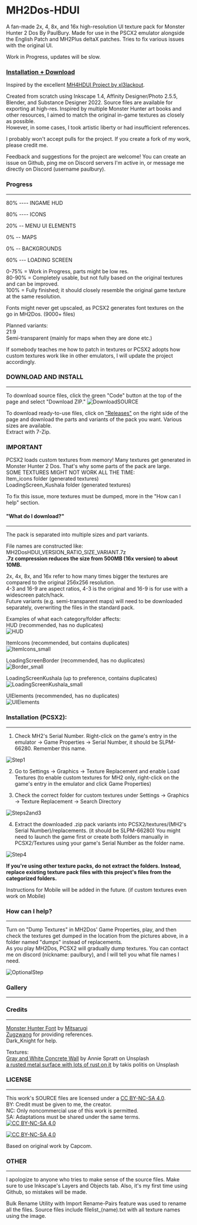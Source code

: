 # MH2Dos-HDUI

A fan-made 2x, 4, 8x, and 16x high-resolution UI texture pack for Monster Hunter 2 Dos By PaulBury. Made for use in the PSCX2 emulator alongside the English Patch and MH2Plus deltaX patches.
Tries to fix various issues with the original UI.

Work in Progress, updates will be slow.  

### [Installation + Download](https://github.com/PaulBury/MH2Dos-HDUI/tree/main?tab=readme-ov-file#download-and-install)  

Inspired by the excellent [MH4HDUI Project by xl3lackout](https://github.com/xl3lackout/MH4HDUI).


Created from scratch using Inkscape 1.4, Affinity Designer/Photo 2.5.5, Blender, and Substance Designer 2022. Source files are available for exporting at high-res.
Inspired by multiple Monster Hunter art books and other resources, I aimed to match the original in-game textures as closely as possible.  
However, in some cases, I took artistic liberty or had insufficient references.  

I probably won't accept pulls for the project. If you create a fork of my work, please credit me.  

Feedback and suggestions for the project are welcome! You can create an issue on Github, ping me on Discord servers I'm active in, or message me directly on Discord (username paulbury).  

### Progress
-----------------------------------------------------------------------------------------------------------
80% ---- INGAME HUD        

80% ---- ICONS             

20% -- MENU UI ELEMENTS 

0% -- MAPS             

0% -- BACKGROUNDS      

60% --- LOADING SCREEN    


0-75%  =  Work in Progress, parts might be low res.  
80-90% =  Completely usable, but not fully based on the original textures and can be improved.  
100%   =  Fully finished; it should closely resemble the original game texture at the same resolution.


Fonts might never get upscaled, as PCSX2 generates font textures on the go in MH2Dos. (9000+ files)


Planned variants:  
21:9  
Semi-transparent (mainly for maps when they are done etc.)  


If somebody teaches me how to patch in textures or PCSX2 adopts how custom textures work like in other emulators, I will update the project accordingly.


### DOWNLOAD AND INSTALL
-----------------------------------------------------------------------------------------------------------  
To download source files, click the green "Code" button at the top of the page and select "Download ZIP."
![DownloadSOURCE](https://github.com/user-attachments/assets/e48b1014-46a3-4ccf-9c82-97baea001c7c)

To download ready-to-use files, click on ["Releases"](https://github.com/PaulBury/MH2Dos-HDUI/releases/latest) on the right side of the page and download the parts and variants of the pack you want. Various sizes are available.  
Extract with 7-Zip.

### IMPORTANT
PCSX2 loads custom textures from memory! Many textures get generated in Monster Hunter 2 Dos. That's why some parts of the pack are large.  
SOME TEXTURES MIGHT NOT WORK ALL THE TIME:  
Item_icons folder (generated textures)  
LoadingScreen_Kushala folder (generated textures)  

To fix this issue, more textures must be dumped, more in the "How can I help" section. 

#### "What do I download?"
-----------------------------------------------------------------------------------------------------------  
The pack is separated into multiple sizes and part variants.  

File names are constructed like:  
MH2DosHDUI_VERSION_RATIO_SIZE_VARIANT.7z  
**.7z compression reduces the size from 500MB (16x version) to about 10MB.**  

2x, 4x, 8x, and 16x refer to how many times bigger the textures are compared to the original 256x256 resolution.  
4-3 and 16-9 are aspect ratios, 4-3 is the original and 16-9 is for use with a widescreen patch/hack.  
Future variants (e.g. semi-transparent maps) will need to be downloaded separately, overwriting the files in the standard pack.  

Examples of what each category/folder affects:  
HUD (recommended, has no duplicates)  
![HUD](https://github.com/user-attachments/assets/e9a07a86-3f01-4f8d-b95d-f9363ebde119)  

ItemIcons (recommended, but contains duplicates)  
![ItemIcons_small](https://github.com/user-attachments/assets/25391864-f3d4-4ec3-ab5e-a2e0eb8407ec)  

LoadingScreenBorder (recommended, has no duplicates)  
![Border_small](https://github.com/user-attachments/assets/f3675126-0a5f-4423-8daa-31bb8805d7e7)  

LoadingScreenKushala (up to preference, contains duplicates)  
![LoadingScreenKushala_small](https://github.com/user-attachments/assets/612fe723-e547-49f1-964e-cf9007ac6b14)  

UIElements (recommended, has no duplicates)  
![UIElements](https://github.com/user-attachments/assets/a50f2a42-29b9-4670-b817-cb603c0e67e9)  

### Installation (PCSX2):  
-----------------------------------------------------------------------------------------------------------  

1. Check MH2's Serial Number. Right-click on the game's entry in the emulator -> Game Properties -> Serial Number, it should be SLPM-66280. Remember this name.

![Step1](https://github.com/user-attachments/assets/621e7f77-c682-4e3b-95ae-57920548b4a7)

2. Go to Settings -> Graphics -> Texture Replacement and enable Load Textures (to enable custom textures for MH2 only, right-click on the game's entry in the emulator and click Game Properties)


3. Check the correct folder for custom textures under Settings -> Graphics -> Texture Replacement -> Search Directory

![Steps2and3](https://github.com/user-attachments/assets/727cf02a-395a-466e-bcc9-e03e0478be28)

4. Extract the downloaded .zip pack variants into PCSX2/textures/(MH2's Serial Number)/replacements. (it should be SLPM-66280) You might need to launch the game first or create both folders manually in PCSX2/Textures using your game's Serial Number as the folder name.

![Step4](https://github.com/user-attachments/assets/dfd93e32-69a4-4c96-8266-ec73551877be)


**If you're using other texture packs, do not extract the folders. Instead, replace existing texture pack files with this project's files from the categorized folders.**


Instructions for Mobile will be added in the future. (if custom textures even work on Mobile)

### How can I help?
-----------------------------------------------------------------------------------------------------------
Turn on "Dump Textures" in MH2Dos' Game Properties, play, and then check the textures get dumped in the location from the pictures above, in a folder named "dumps" instead of replacements.  
As you play MH2Dos, PCSX2 will gradually dump textures. You can contact me on discord (nickname: paulbury), and I will tell you what file names I need.  

![OptionalStep](https://github.com/user-attachments/assets/63786923-a416-4826-ad3b-38c0955dfd5a)

### Gallery
-----------------------------------------------------------------------------------------------------------  


### Credits
-----------------------------------------------------------------------------------------------------------
[Monster Hunter Font](https://www.deviantart.com/xmitsarugix/art/Monster-Hunter-Font-Type-1-and-2-380816151) by [Mitsarugi](https://monsterhunter.fandom.com/wiki/User:Mitsarugi)  
[Zugzwang](https://x.com/ZugzwangMH) for providing references.  
Dark_Knight for help.  

Textures:  
[Gray and White Concrete Wall](https://unsplash.com/photos/gray-and-white-concrete-wall-ug3EcRGb3I8) by Annie Spratt on Unsplash  
[a rusted metal surface with lots of rust on it](https://unsplash.com/photos/a-rusted-metal-surface-with-lots-of-rust-on-it-FmeJ2pV6YsU) by takis politis on Unsplash  


### LICENSE
-----------------------------------------------------------------------------------------------------------
This work's SOURCE files are licensed under a [CC BY-NC-SA 4.0][cc-by-nc-sa].  
BY: Credit must be given to me, the creator.  
NC: Only noncommercial use of this work is permitted.  
SA: Adaptations must be shared under the same terms.  
[![CC BY-NC-SA 4.0][cc-by-nc-sa-shield]][cc-by-nc-sa]  

[![CC BY-NC-SA 4.0][cc-by-nc-sa-image]][cc-by-nc-sa]  

[cc-by-nc-sa]: http://creativecommons.org/licenses/by-nc-sa/4.0/  
[cc-by-nc-sa-image]: https://licensebuttons.net/l/by-nc-sa/4.0/88x31.png  
[cc-by-nc-sa-shield]: https://img.shields.io/badge/License-CC%20BY--NC--SA%204.0-lightgrey.svg  

Based on original work by Capcom.  


### OTHER
-----------------------------------------------------------------------------------------------------------
I apologize to anyone who tries to make sense of the source files. Make sure to use Inkscape's Layers and Objects tab. 
Also, it's my first time using Github, so mistakes will be made.  

Bulk Rename Utility with Import Rename-Pairs feature was used to rename all the files. Source files include filelist_(name).txt with all texture names using the image.  
